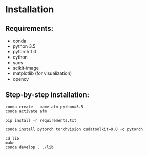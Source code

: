 # Installation

## Requirements:
- conda
- python 3.5
- pytorch 1.0
- cython
- yacs
- scikit-image
- matplotlib (for visualization)
- opencv


## Step-by-step installation:

```
conda create --name afm python=3.5
conda activate afm

pip install -r requirements.txt

conda install pytorch torchvision cudatoolkit=9.0 -c pytorch

cd lib
make
conda develop . ./lib
```